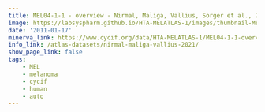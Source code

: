 ```yaml
---
title: MEL04-1-1 - overview - Nirmal, Maliga, Vallius, Sorger et al., 2021
image: https://labsyspharm.github.io/HTA-MELATLAS-1/images/thumbnail-MEL04-1-1-overview.jpg
date: '2011-01-17'
minerva_link: https://www.cycif.org/data/HTA-MELATLAS-1/MEL04-1-1-overview
info_link: /atlas-datasets/nirmal-maliga-vallius-2021/
show_page_link: false
tags:
    - MEL
    - melanoma
    - cycif
    - human
    - auto
---
```

